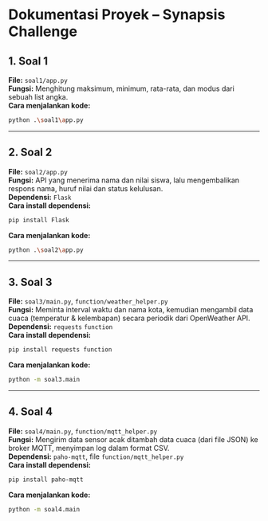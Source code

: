 # Dokumentasi Proyek – Synapsis Challenge

## 1. Soal 1  
**File:** `soal1/app.py`  
**Fungsi:** Menghitung maksimum, minimum, rata-rata, dan modus dari sebuah list angka.  
**Cara menjalankan kode:**  
```bash
python .\soal1\app.py
```

---

## 2. Soal 2  
**File:** `soal2/app.py`  
**Fungsi:** API yang menerima nama dan nilai siswa, lalu mengembalikan respons nama, huruf nilai dan status kelulusan.  
**Dependensi:** `Flask`  
**Cara install dependensi:**  
```bash
pip install Flask
```  
**Cara menjalankan kode:**  
```bash
python .\soal2\app.py
```

---

## 3. Soal 3  
**File:** `soal3/main.py`, `function/weather_helper.py`  
**Fungsi:** Meminta interval waktu dan nama kota, kemudian mengambil data cuaca (temperatur & kelembapan) secara periodik dari OpenWeather API.  
**Dependensi:** `requests` `function`<br>
**Cara install dependensi:**  
```bash
pip install requests function
```  
**Cara menjalankan kode:**  
```bash
python -m soal3.main
```

---

## 4. Soal 4  
**File:** `soal4/main.py`, `function/mqtt_helper.py`  
**Fungsi:** Mengirim data sensor acak ditambah data cuaca (dari file JSON) ke broker MQTT, menyimpan log dalam format CSV.  
**Dependensi:** `paho-mqtt`, file `function/mqtt_helper.py`  
**Cara install dependensi:**  
```bash
pip install paho-mqtt
```  
**Cara menjalankan kode:**  
```bash
python -m soal4.main
```
